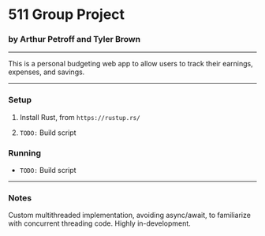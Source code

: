 # 511 Group Project

### by Arthur Petroff and Tyler Brown

---

This is a personal budgeting web app to allow users to track their earnings, expenses, and savings.

---

### Setup

1. Install Rust, from `https://rustup.rs/`

2. `TODO:` Build script 

### Running

 - `TODO:` Build script

---

### Notes

Custom multithreaded implementation, avoiding async/await, to familiarize with concurrent threading code. Highly in-development.
